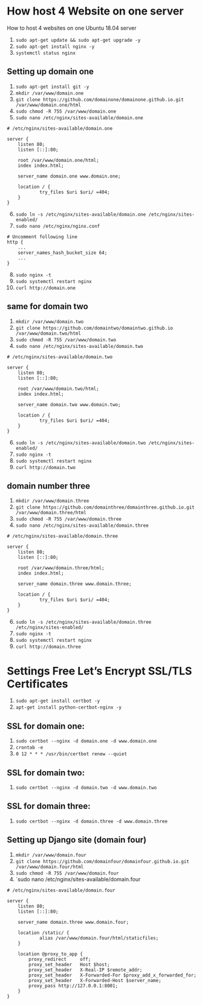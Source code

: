 # How host 4 Website on one server
How to host 4 websites on one Ubuntu 18.04 server

1. `sudo apt-get update && sudo apt-get upgrade -y`
2. `sudo apt-get install nginx -y`
3. `systemctl status nginx`

## Setting up domain one
1. `sudo apt-get install git -y`
2. `mkdir /var/www/domain.one`
3. `git clone https://github.com/domainone/domainone.github.io.git /var/www/domain.one/html`
4. `sudo chmod -R 755 /var/www/domain.one`
5. `sudo nano /etc/nginx/sites-available/domain.one`
```
# /etc/nginx/sites-available/domain.one 

server {
    listen 80;
    listen [::]:80;

    root /var/www/domain.one/html;
    index index.html;

    server_name domain.one www.domain.one;

    location / {
            try_files $uri $uri/ =404;
    }
}
```
6. `sudo ln -s /etc/nginx/sites-available/domain.one /etc/nginx/sites-enabled/`
7. `sudo nano /etc/nginx/nginx.conf`
```
# Uncomment following line
http {
    ...
    server_names_hash_bucket_size 64;
    ...
}
```
8. `sudo nginx -t`
9. `sudo systemctl restart nginx`
10. `curl http://domain.one`

## same for domain two
1. `mkdir /var/www/domain.two`
2. `git clone https://github.com/domaintwo/domaintwo.github.io /var/www/domain.two/html`
4. `sudo chmod -R 755 /var/www/domain.two`
5. `sudo nano /etc/nginx/sites-available/domain.two`
```
# /etc/nginx/sites-available/domain.two

server {
    listen 80;
    listen [::]:80;

    root /var/www/domain.two/html;
    index index.html;

    server_name domain.two www.domain.two;

    location / {
            try_files $uri $uri/ =404;
    }
}
```
6. `sudo ln -s /etc/nginx/sites-available/domain.two /etc/nginx/sites-enabled/`
7. `sudo nginx -t`
8. `sudo systemctl restart nginx`
9. `curl http://domain.two`

## domain number three
1. `mkdir /var/www/domain.three`
2. `git clone https://github.com/domainthree/domainthree.github.io.git /var/www/domain.three/html`
4. `sudo chmod -R 755 /var/www/domain.three`
5. `sudo nano /etc/nginx/sites-available/domain.three`
```
# /etc/nginx/sites-available/domain.three

server {
    listen 80;
    listen [::]:80;

    root /var/www/domain.three/html;
    index index.html;

    server_name domain.three www.domain.three;

    location / {
            try_files $uri $uri/ =404;
    }
}
```
6. `sudo ln -s /etc/nginx/sites-available/domain.three /etc/nginx/sites-enabled/`
7. `sudo nginx -t`
8. `sudo systemctl restart nginx`
9. `curl http://domain.three`

# Settings Free Let’s Encrypt SSL/TLS Certificates 
1. `sudo apt-get install certbot -y`
2. `apt-get install python-certbot-nginx -y`

## SSL for domain one:
1. `sudo certbot --nginx -d domain.one -d www.domain.one`
2. `crontab -e`
3. `0 12 * * * /usr/bin/certbot renew --quiet`

## SSL for domain two:
1. `sudo certbot --nginx -d domain.two -d www.domain.two`

## SSL for domain three:
1. `sudo certbot --nginx -d domain.three -d www.domain.three`

## Setting up Django site (domain four)
1. `mkdir /var/www/domain.four`
2. `git clone https://github.com/domainfour/domainfour.github.io.git /var/www/domain.four/html`
4. `sudo chmod -R 755 /var/www/domain.four`
5. `sudo nano /etc/nginx/sites-available/domain.four
```
# /etc/nginx/sites-available/domain.four

server {
    listen 80;
    listen [::]:80;

    server_name domain.three www.domain.four;

    location /static/ {
            alias /var/www/domain.four/html/staticfiles;
    }
    
    location @proxy_to_app {
        proxy_redirect     off;
        proxy_set_header   Host $host;
        proxy_set_header   X-Real-IP $remote_addr;
        proxy_set_header   X-Forwarded-For $proxy_add_x_forwarded_for;
        proxy_set_header   X-Forwarded-Host $server_name;
        proxy_pass http://127.0.0.1:8001;
    }
}
